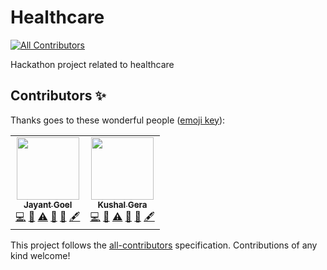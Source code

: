 # Healthcare
<!-- ALL-CONTRIBUTORS-BADGE:START - Do not remove or modify this section -->
[![All Contributors](https://img.shields.io/badge/all_contributors-2-orange.svg?style=flat-square)](#contributors-)
<!-- ALL-CONTRIBUTORS-BADGE:END -->
Hackathon project related to healthcare

## Contributors ✨

Thanks goes to these wonderful people ([emoji key](https://allcontributors.org/docs/en/emoji-key)):

<!-- ALL-CONTRIBUTORS-LIST:START - Do not remove or modify this section -->
<!-- prettier-ignore-start -->
<!-- markdownlint-disable -->
<table>
  <tr>
    <td align="center"><a href="http://JayantGoel001.github.io"><img src="https://avatars.githubusercontent.com/u/54479676?v=4?s=100" width="100px;" alt=""/><br /><sub><b>Jayant Goel</b></sub></a><br /><a href="https://github.com/JayantGoel001/Healthcare-master/commits?author=JayantGoel001" title="Code">💻</a> <a href="#ideas-JayantGoel001" title="Ideas, Planning, & Feedback">🤔</a> <a href="https://github.com/JayantGoel001/Healthcare-master/commits?author=JayantGoel001" title="Tests">⚠️</a> <a href="#maintenance-JayantGoel001" title="Maintenance">🚧</a> <a href="https://github.com/JayantGoel001/Healthcare-master/commits?author=JayantGoel001" title="Documentation">📖</a> <a href="#content-JayantGoel001" title="Content">🖋</a></td>
    <td align="center"><a href="https://github.com/Kushal-Gera"><img src="https://avatars.githubusercontent.com/u/53964520?v=4?s=100" width="100px;" alt=""/><br /><sub><b>Kushal Gera</b></sub></a><br /><a href="https://github.com/JayantGoel001/Healthcare-master/commits?author=Kushal-Gera" title="Code">💻</a> <a href="#ideas-Kushal-Gera" title="Ideas, Planning, & Feedback">🤔</a> <a href="https://github.com/JayantGoel001/Healthcare-master/commits?author=Kushal-Gera" title="Tests">⚠️</a> <a href="#maintenance-Kushal-Gera" title="Maintenance">🚧</a> <a href="https://github.com/JayantGoel001/Healthcare-master/commits?author=Kushal-Gera" title="Documentation">📖</a> <a href="#content-Kushal-Gera" title="Content">🖋</a></td>
  </tr>
</table>

<!-- markdownlint-restore -->
<!-- prettier-ignore-end -->

<!-- ALL-CONTRIBUTORS-LIST:END -->

This project follows the [all-contributors](https://github.com/all-contributors/all-contributors) specification. Contributions of any kind welcome!